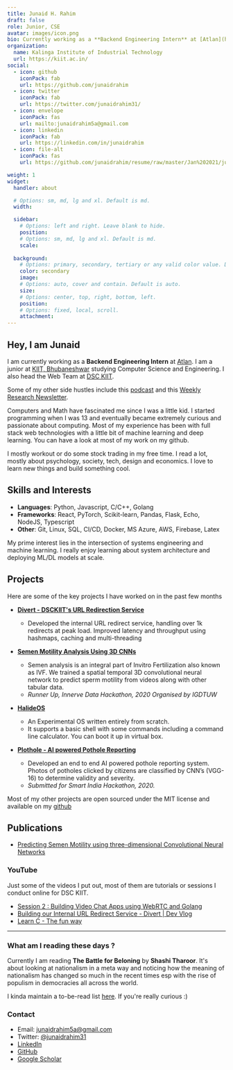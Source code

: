 ```yaml
---
title: Junaid H. Rahim
draft: false
role: Junior, CSE
avatar: images/icon.png
bio: Currently working as a **Backend Engineering Intern** at [Atlan](https://atlan.com/). <br> I am a Junior at KIIT, Bhubaneshwar studying Computer Science and Engineering. Mostly interested in Systems Engineering and Machine Learning.
organization:
  name: Kalinga Institute of Industrial Technology
  url: https://kiit.ac.in/
social:
  - icon: github
    iconPack: fab
    url: https://github.com/junaidrahim
  - icon: twitter
    iconPack: fab
    url: https://twitter.com/junaidrahim31/
  - icon: envelope
    iconPack: fas
    url: mailto:junaidrahim5a@gmail.com
  - icon: linkedin
    iconPack: fab
    url: https://linkedin.com/in/junaidrahim
  - icon: file-alt
    iconPack: fas
    url: https://github.com/junaidrahim/resume/raw/master/Jan%202021/junaidrahim.pdf

weight: 1
widget:
  handler: about

  # Options: sm, md, lg and xl. Default is md.	
  width:

  sidebar:
    # Options: left and right. Leave blank to hide.
    position:
    # Options: sm, md, lg and xl. Default is md.
    scale:
  
  background:
    # Options: primary, secondary, tertiary or any valid color value. Default is primary.
    color: secondary
    image:
    # Options: auto, cover and contain. Default is auto.
    size:
    # Options: center, top, right, bottom, left.
    position:
    # Options: fixed, local, scroll.
    attachment: 
---
```


## Hey, I am Junaid

I am currently working as a **Backend Engineering Intern** at [Atlan](https://atlan.com/). I am a junior at [KIIT, Bhubaneshwar](https://kiit.ac.in/) studying Computer Science and Engineering. I also head the Web Team at [DSC KIIT](https://dsckiit.tech/). 

Some of my other side hustles include this [podcast](https://youtube.com/playlist?list=PLT-AS3Wcy-pml3awLkIeSIBnVgIPSRzeD) and this  [Weekly Research Newsletter](http://weekly.researchnewsletter.ml/).

Computers and Math have fascinated me since I was a little kid. I started programming when I was 13 and eventually became extremely curious and passionate about computing. Most of my experience has been with full stack web technologies with a little bit of machine learning and deep learning. You can have a look at most of my work on my github. 

I mostly workout or do some stock trading in my free time. I read a lot, mostly about psychology, society, tech, design and economics. I love to learn new things and build something cool. 


## Skills and Interests

* **Languages**: Python, Javascript, C/C++, Golang
* **Frameworks**: React, PyTorch, Scikit-learn, Pandas, Flask, Echo, NodeJS, Typescript
* **Other**: Git, Linux, SQL, CI/CD, Docker, MS Azure, AWS, Firebase, Latex

My prime interest lies in the intersection of systems engineering and machine learning. I really enjoy learning about system architecture and deploying
ML/DL models at scale.

## Projects

Here are some of the key projects I have worked on in the past few months

* [**Divert - DSCKIIT's URL Redirection Service**](https://github.com/DSC-KIIT/divert)
  * Developed the internal URL redirect service, handling over 1k redirects at peak load. Improved latency and throughput using hashmaps, caching and multi-threading

* [**Semen Motility Analysis Using 3D CNNs**](https://gitlab.com/innerve/sperm-motility-analysis)
  * Semen analysis is an integral part of Invitro Fertilization also known as IVF. We trained a spatial temporal 3D convolutional neural network to predict sperm motility from videos along with other tabular data.
  * *Runner Up, Innerve Data Hackathon, 2020 Organised by IGDTUW*

* [**HalideOS**](https://github.com/DSC-KIIT/project-halide)
  * An Experimental OS written entirely from scratch.
  * It supports a basic shell with some commands including a command line calculator. You can boot it up in virtual box.


* [**Plothole - AI powered Pothole Reporting**](https://github.com/teambitflip/plothole) 
  * Developed an end to end AI powered pothole reporting system. Photos of potholes clicked by citizens are classified by CNN’s (VGG-16) to determine validity and severity.
  * *Submitted for Smart India Hackathon, 2020.*

Most of my other projects are open sourced under the MIT license and available on my [github](https://www.github.com/junaidrahim)


## Publications

* [Predicting Semen Motility using three-dimensional Convolutional Neural Networks](https://arxiv.org/abs/2101.02888)


### YouTube

Just some of the videos I put out, most of them are tutorials or sessions I conduct online for DSC KIIT.

* [Session 2 : Building Video Chat Apps using WebRTC and Golang](https://youtu.be/JTIm3ChI-6w)
* [Building our Internal URL Redirect Service - Divert | Dev Vlog](https://youtu.be/xH6F806CvQc)
* [Learn C - The fun way](https://youtube.com/playlist?list=PLT-AS3Wcy-pkPo1ECXgh1QZCor7CwqQDw)

---

### What am I reading these days ?

Currently I am reading **The Battle for Beloning** by **Shashi Tharoor**. It's about looking at nationalism in a meta way and noticing how the meaning of nationalism has changed so much in the recent times esp with the rise of populism in democracies all across the world.

I kinda maintain a to-be-read list [here](https://www.notion.so/jhr/Reading-List-04bdaadef0cf424e9a6212af1270e0e5). If you're really curious :)


### Contact

* Email: junaidrahim5a@gmail.com
* Twitter: [@junaidrahim31](https://www.twitter.com/junaidrahim31)
* [LinkedIn](https://www.linkedin.com/in/junaidrahim)
* [GitHub](https://www.github.com/junaidrahim)
* [Google Scholar](https://scholar.google.com/citations?user=nivtKY8AAAAJ&hl=en&oi=ao)

